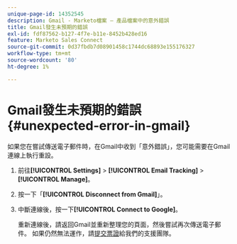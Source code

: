 ```yaml
---
unique-page-id: 14352545
description: Gmail - Marketo檔案 — 產品檔案中的意外錯誤
title: Gmail發生未預期的錯誤
exl-id: fdf87562-b127-4f7e-b11e-8452b428ed16
feature: Marketo Sales Connect
source-git-commit: 0d37fbdb7d08901458c1744dc68893e155176327
workflow-type: tm+mt
source-wordcount: '80'
ht-degree: 1%

---
```


# Gmail發生未預期的錯誤 {#unexpected-error-in-gmail}

如果您在嘗試傳送電子郵件時，在Gmail中收到「意外錯誤」，您可能需要在Gmail連線上執行重設。

1. 前往&#x200B;**[!UICONTROL Settings]** > **[!UICONTROL Email Tracking]** > **[!UICONTROL Manage]**。

1. 按一下「**[!UICONTROL Disconnect from Gmail]**」。

1. 中斷連線後，按一下&#x200B;**[!UICONTROL Connect to Google]**。

   重新連線後，請返回Gmail並重新整理您的頁面，然後嘗試再次傳送電子郵件。 如果仍然無法運作，請[提交票證](https://nation.marketo.com/t5/Support/ct-p/Support)給我們的支援團隊。
